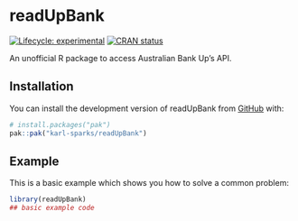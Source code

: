 
<!-- README.md is generated from README.Rmd. Please edit that file -->

# readUpBank

<!-- badges: start -->

[![Lifecycle:
experimental](https://img.shields.io/badge/lifecycle-experimental-orange.svg)](https://lifecycle.r-lib.org/articles/stages.html#experimental)
[![CRAN
status](https://www.r-pkg.org/badges/version/readUpBank)](https://CRAN.R-project.org/package=readUpBank)
<!-- badges: end -->

An unofficial R package to access Australian Bank Up’s API.

## Installation

You can install the development version of readUpBank from
[GitHub](https://github.com/) with:

``` r
# install.packages("pak")
pak::pak("karl-sparks/readUpBank")
```

## Example

This is a basic example which shows you how to solve a common problem:

``` r
library(readUpBank)
## basic example code
```

